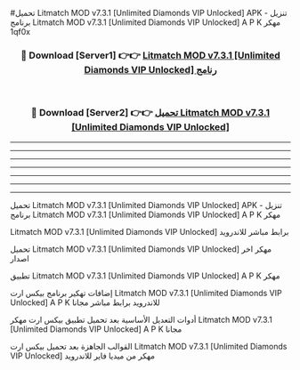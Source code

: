 #تحميل Litmatch MOD v7.3.1 [Unlimited Diamonds VIP Unlocked]  APK - تنزيل برنامج Litmatch MOD v7.3.1 [Unlimited Diamonds VIP Unlocked]  A P K مهكر 1qf0x 



<div align="center">
<h3>🔴 Download [Server1] 👉👉 <a href="https://apkdownload10.web.app/?title=Litmatch MOD v7.3.1 [Unlimited Diamonds VIP Unlocked] ">Litmatch MOD v7.3.1 [Unlimited Diamonds VIP Unlocked]  رنامج</a></h3><br>

<h3>🔴 Download [Server2] 👉👉 <a href="https://apkdownload10.web.app/?title=Litmatch MOD v7.3.1 [Unlimited Diamonds VIP Unlocked] ">تحميل Litmatch MOD v7.3.1 [Unlimited Diamonds VIP Unlocked]  </a></h3>
</div>


----------------------------------------------------------

----------------------------------------------------------

----------------------------------------------------------

----------------------------------------------------------

----------------------------------------------------------

----------------------------------------------------------

----------------------------------------------------------

تحميل Litmatch MOD v7.3.1 [Unlimited Diamonds VIP Unlocked]  APK - تنزيل برنامج Litmatch MOD v7.3.1 [Unlimited Diamonds VIP Unlocked]  A P K مهكر

Litmatch MOD v7.3.1 [Unlimited Diamonds VIP Unlocked]  برابط مباشر للاندرويد

تحميل Litmatch MOD v7.3.1 [Unlimited Diamonds VIP Unlocked]  مهكر اخر اصدار

تطبيق Litmatch MOD v7.3.1 [Unlimited Diamonds VIP Unlocked]  A P K مهكر

إضافات تهكير برنامج بيكس ارت Litmatch MOD v7.3.1 [Unlimited Diamonds VIP Unlocked]  A P K للاندرويد برابط مباشر مجانا

أدوات التعديل الأساسية بعد تحميل تطبيق بيكس ارت مهكر Litmatch MOD v7.3.1 [Unlimited Diamonds VIP Unlocked]  A P K مجانا

القوالب الجاهزة بعد تحميل بيكس ارت Litmatch MOD v7.3.1 [Unlimited Diamonds VIP Unlocked]  مهكر من ميديا فاير للاندرويد



